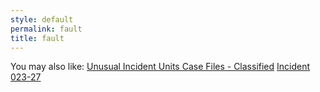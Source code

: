 ```yaml
---
style: default
permalink: fault
title: fault
---
```

You may also like:
[Unusual Incident Units Case Files - Classified](http://scp-wiki.net/unusual-incident-units-case-files-classified)
[Incident 023-27](http://scp-wiki.net/incident-023-27)